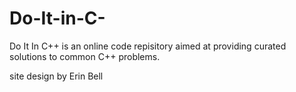 # Do-It-in-C-
Do It In C++ is an online code repisitory aimed at providing curated solutions to common C++ problems.

site design by Erin Bell
